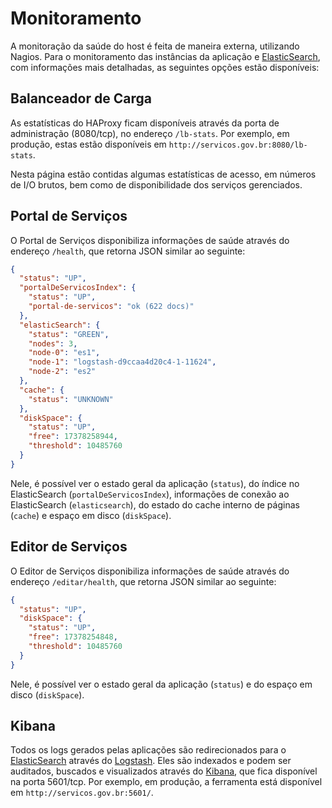 # Monitoramento

A monitoração da saúde do host é feita de maneira externa, utilizando Nagios. Para o monitoramento das instâncias da aplicação e [ElasticSearch], com informações mais detalhadas, as seguintes opções estão disponíveis:

## Balanceador de Carga

As estatísticas do HAProxy ficam disponíveis através da porta de administração (8080/tcp), no endereço `/lb-stats`. Por exemplo, em produção, estas estão disponíveis em `http://servicos.gov.br:8080/lb-stats`.
 
Nesta página estão contidas algumas estatísticas de acesso, em números de I/O brutos, bem como de disponibilidade dos serviços gerenciados.

## Portal de Serviços

O Portal de Serviços disponibiliza informações de saúde através do endereço `/health`, que retorna JSON similar ao seguinte:

```json
{
  "status": "UP",
  "portalDeServicosIndex": {
    "status": "UP",
    "portal-de-servicos": "ok (622 docs)"
  },
  "elasticSearch": {
    "status": "GREEN",
    "nodes": 3,
    "node-0": "es1",
    "node-1": "logstash-d9ccaa4d20c4-1-11624",
    "node-2": "es2"
  },
  "cache": {
    "status": "UNKNOWN"
  },
  "diskSpace": {
    "status": "UP",
    "free": 17378258944,
    "threshold": 10485760
  }
}
```

Nele, é possível ver o estado geral da aplicação (`status`), do índice no ElasticSearch (`portalDeServicosIndex`), informações de conexão ao ElasticSearch (`elasticsearch`), do estado do cache interno de páginas (`cache`) e espaço em disco (`diskSpace`).


## Editor de Serviços

O Editor de Serviços disponibiliza informações de saúde através do endereço `/editar/health`, que retorna JSON similar ao seguinte:

```json
{
  "status": "UP",
  "diskSpace": {
    "status": "UP",
    "free": 17378254848,
    "threshold": 10485760
  }
}
```

Nele, é possível ver o estado geral da aplicação (`status`) e do espaço em disco (`diskSpace`).

## Kibana

Todos os logs gerados pelas aplicações são redirecionados para o [ElasticSearch] através do [Logstash]. Eles são indexados e podem ser auditados, buscados e visualizados através do [Kibana], que fica disponível na porta 5601/tcp. Por exemplo, em produção, a ferramenta está disponível em `http://servicos.gov.br:5601/`.

[ElasticSearch]:../desenvolvimento/elasticsearch.md
[Logstash]:https://www.elastic.co/products/logstash
[Kibana]:https://www.elastic.co/products/kibana
